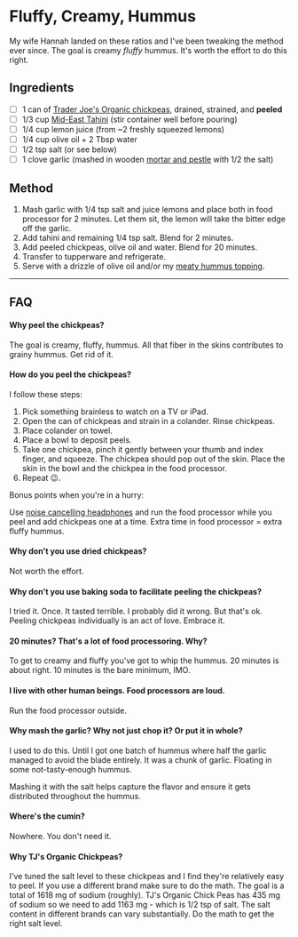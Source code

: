 # Fluffy, Creamy, Hummus

My wife Hannah landed on these ratios and I've been tweaking the method ever since.  The goal is creamy _fluffy_ hummus.  It's worth the effort to do this right.

## Ingredients

- [ ] 1 can of [Trader Joe's Organic chickpeas](https://www.traderjoes.com/home/products/pdp/organic-garbanzo-beans-050261), drained, strained, and **peeled**
- [ ] 1/3 cup [Mid-East Tahini](https://www.amazon.com/EAST-SESAME-SPREAD-TAHINI-PLASTIC/dp/B07FM2N6T8?source=ps-sl-shoppingads-lpcontext&ref_=fplfs&psc=1&smid=AA9C1GM513EBY)  (stir container well before pouring)
- [ ] 1/4 cup lemon juice (from ~2 freshly squeezed lemons)
- [ ] 1/4 cup olive oil + 2 Tbsp water
- [ ] 1/2 tsp salt (or see below)
- [ ] 1 clove garlic (mashed in wooden [mortar and pestle](https://www.amazon.com/s?k=wooden+mortar+and+pestle&crid=1BUF1A6X31XDC&sprefix=wooden+mortar+and+pestl%2Caps%2C126&ref=nb_sb_noss_2) with 1/2 the salt)

## Method

1. Mash garlic with 1/4 tsp salt and juice lemons and place both in food processor for 2 minutes.  Let them sit, the lemon will take the bitter edge off the garlic.
1. Add tahini and remaining 1/4 tsp salt.  Blend for 2 minutes.
1. Add peeled chickpeas, olive oil and water.  Blend for 20 minutes.
1. Transfer to tupperware and refrigerate.
1. Serve with a drizzle of olive oil and/or my [meaty hummus topping](hummus-topping.md).

---

## FAQ

#### Why peel the chickpeas?

The goal is creamy, fluffy, hummus.  All that fiber in the skins contributes to grainy hummus.  Get rid of it.

#### How do you peel the chickpeas?

I follow these steps:

1. Pick something brainless to watch on a TV or iPad.
2. Open the can of chickpeas and strain in a colander.  Rinse chickpeas.
3. Place colander on towel.
4. Place a bowl to deposit peels.
5. Take one chickpea, pinch it gently between your thumb and index finger, and squeeze.  The chickpea should pop out of the skin.  Place the skin in the bowl and the chickpea in the food processor.
6. Repeat 😉.

Bonus points when you're in a hurry:

Use [noise cancelling headphones](https://www.apple.com/airpods-max/) and run the food processor while you peel and add chickpeas one at a time.  Extra time in food processor = extra fluffy hummus.

#### Why don't you use dried chickpeas?

Not worth the effort.

#### Why don't you use baking soda to facilitate peeling the chickpeas?

I tried it.  Once.  It tasted terrible.  I probably did it wrong.  But that's ok.  Peeling chickpeas individually is an act of love.  Embrace it.

#### 20 minutes?  That's a lot of food processoring.  Why?

To get to creamy and fluffy you've got to whip the hummus.  20 minutes is about right.  10 minutes is the bare minimum, IMO.

#### I live with other human beings.  Food processors are loud.

Run the food processor outside.

#### Why mash the garlic?  Why not just chop it?  Or put it in whole?

I used to do this.  Until I got one batch of hummus where half the garlic managed to avoid the blade entirely.  It was a chunk of garlic.  Floating in some not-tasty-enough hummus.

Mashing it with the salt helps capture the flavor and ensure it gets distributed throughout the hummus.

#### Where's the cumin?

Nowhere.  You don't need it.

#### Why TJ's Organic Chickpeas?

I've tuned the salt level to these chickpeas and I find they're relatively easy to peel.  If you use a different brand make sure to do the math.  The goal is a total of 1618 mg of sodium (roughly).  TJ's Organic Chick Peas has 435 mg of sodium so we need to add 1163 mg - which is 1/2 tsp of salt.  The salt content in different brands can vary substantially.  Do the math to get the right salt level.